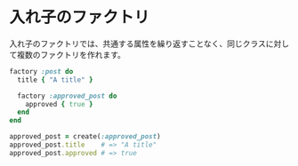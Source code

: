 # 入れ子のファクトリ

入れ子のファクトリでは、共通する属性を繰り返すことなく、同じクラスに対して複数のファクトリを作れます。

```ruby
factory :post do
  title { "A title" }

  factory :approved_post do
    approved { true }
  end
end

approved_post = create(:approved_post)
approved_post.title    # => "A title"
approved_post.approved # => true
```
